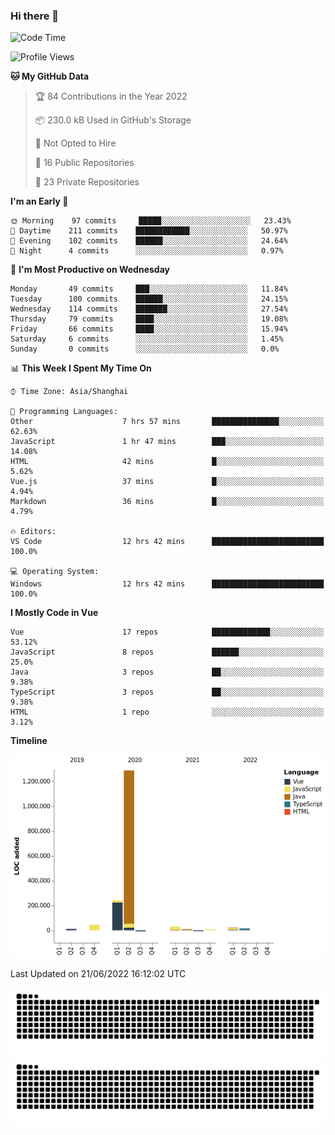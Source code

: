 ### Hi there 👋

<!--START_SECTION:waka-->
![Code Time](http://img.shields.io/badge/Code%20Time-0%20secs-blue)

![Profile Views](http://img.shields.io/badge/Profile%20Views-79-blue)

**🐱 My GitHub Data** 

> 🏆 84 Contributions in the Year 2022
 > 
> 📦 230.0 kB Used in GitHub's Storage 
 > 
> 🚫 Not Opted to Hire
 > 
> 📜 16 Public Repositories 
 > 
> 🔑 23 Private Repositories  
 > 
**I'm an Early 🐤** 

```text
🌞 Morning    97 commits     █████░░░░░░░░░░░░░░░░░░░░   23.43% 
🌆 Daytime    211 commits    ████████████░░░░░░░░░░░░░   50.97% 
🌃 Evening    102 commits    ██████░░░░░░░░░░░░░░░░░░░   24.64% 
🌙 Night      4 commits      ░░░░░░░░░░░░░░░░░░░░░░░░░   0.97%

```
📅 **I'm Most Productive on Wednesday** 

```text
Monday       49 commits     ███░░░░░░░░░░░░░░░░░░░░░░   11.84% 
Tuesday      100 commits    ██████░░░░░░░░░░░░░░░░░░░   24.15% 
Wednesday    114 commits    ███████░░░░░░░░░░░░░░░░░░   27.54% 
Thursday     79 commits     ████░░░░░░░░░░░░░░░░░░░░░   19.08% 
Friday       66 commits     ████░░░░░░░░░░░░░░░░░░░░░   15.94% 
Saturday     6 commits      ░░░░░░░░░░░░░░░░░░░░░░░░░   1.45% 
Sunday       0 commits      ░░░░░░░░░░░░░░░░░░░░░░░░░   0.0%

```


📊 **This Week I Spent My Time On** 

```text
⌚︎ Time Zone: Asia/Shanghai

💬 Programming Languages: 
Other                    7 hrs 57 mins       ███████████████░░░░░░░░░░   62.63% 
JavaScript               1 hr 47 mins        ███░░░░░░░░░░░░░░░░░░░░░░   14.08% 
HTML                     42 mins             █░░░░░░░░░░░░░░░░░░░░░░░░   5.62% 
Vue.js                   37 mins             █░░░░░░░░░░░░░░░░░░░░░░░░   4.94% 
Markdown                 36 mins             █░░░░░░░░░░░░░░░░░░░░░░░░   4.79%

🔥 Editors: 
VS Code                  12 hrs 42 mins      █████████████████████████   100.0%

💻 Operating System: 
Windows                  12 hrs 42 mins      █████████████████████████   100.0%

```

**I Mostly Code in Vue** 

```text
Vue                      17 repos            █████████████░░░░░░░░░░░░   53.12% 
JavaScript               8 repos             ██████░░░░░░░░░░░░░░░░░░░   25.0% 
Java                     3 repos             ██░░░░░░░░░░░░░░░░░░░░░░░   9.38% 
TypeScript               3 repos             ██░░░░░░░░░░░░░░░░░░░░░░░   9.38% 
HTML                     1 repo              ░░░░░░░░░░░░░░░░░░░░░░░░░   3.12%

```


**Timeline**

![Chart not found](https://raw.githubusercontent.com/jichangee/jichangee/main/charts/bar_graph.png) 


 Last Updated on 21/06/2022 16:12:02 UTC
<!--END_SECTION:waka-->

![GitHub Snake Light](github-snake.svg#gh-light-mode-only)
![GitHub Snake dark](github-snake-dark.svg#gh-dark-mode-only)

<!--
**jichangee/jichangee** is a ✨ _special_ ✨ repository because its `README.md` (this file) appears on your GitHub profile.

Here are some ideas to get you started:

- 🔭 I’m currently working on ...
- 🌱 I’m currently learning ...
- 👯 I’m looking to collaborate on ...
- 🤔 I’m looking for help with ...
- 💬 Ask me about ...
- 📫 How to reach me: ...
- 😄 Pronouns: ...
- ⚡ Fun fact: ...
-->
